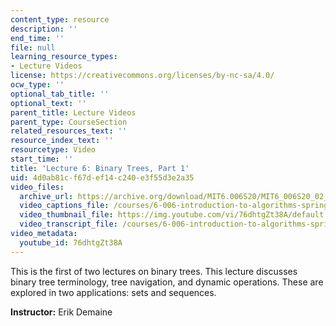 ```yaml
---
content_type: resource
description: ''
end_time: ''
file: null
learning_resource_types:
- Lecture Videos
license: https://creativecommons.org/licenses/by-nc-sa/4.0/
ocw_type: ''
optional_tab_title: ''
optional_text: ''
parent_title: Lecture Videos
parent_type: CourseSection
related_resources_text: ''
resource_index_text: ''
resourcetype: Video
start_time: ''
title: 'Lecture 6: Binary Trees, Part 1'
uid: 4d0ab81c-f67d-ef14-c240-e3f55d3e2a35
video_files:
  archive_url: https://archive.org/download/MIT6.006S20/MIT6_006S20_02_25_Lecture_6_300k.mp4
  video_captions_file: /courses/6-006-introduction-to-algorithms-spring-2020/9dab95776c4c57548dea5bb73a627a33_76dhtgZt38A.vtt
  video_thumbnail_file: https://img.youtube.com/vi/76dhtgZt38A/default.jpg
  video_transcript_file: /courses/6-006-introduction-to-algorithms-spring-2020/5ea5e2b8225c69094b0c684982d370ae_76dhtgZt38A.pdf
video_metadata:
  youtube_id: 76dhtgZt38A
---
```


This is the first of two lectures on binary trees. This lecture discusses binary tree terminology, tree navigation, and dynamic operations. These are explored in two applications: sets and sequences.

**Instructor:** Erik Demaine

